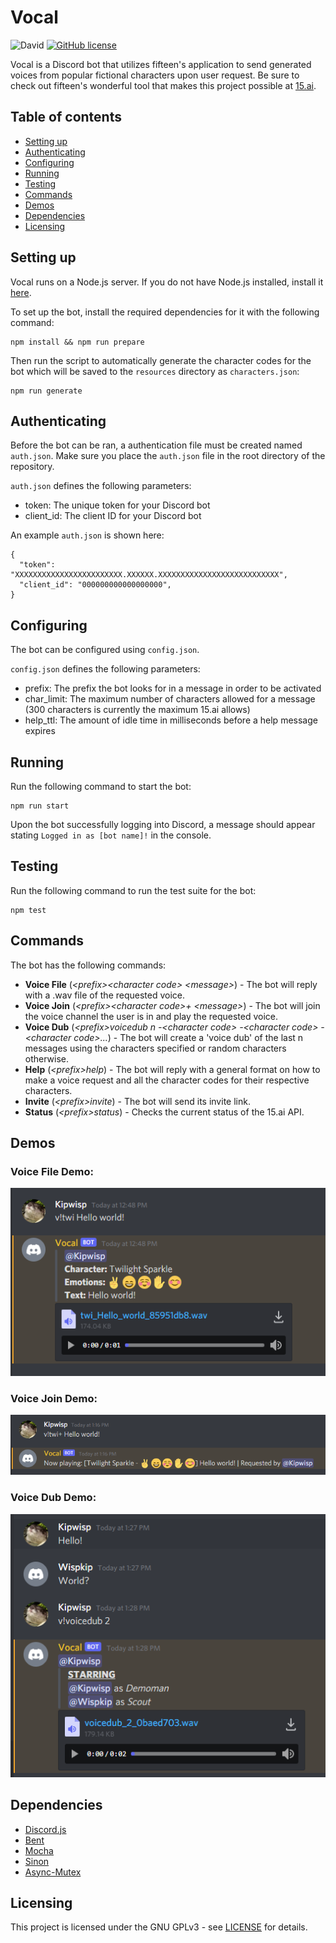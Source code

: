 # Vocal
![David](https://img.shields.io/david/kipwisp/vocal)
[![GitHub license](https://img.shields.io/github/license/Kipwisp/vocal)](https://github.com/Kipwisp/vocal/blob/master/LICENSE)

Vocal is a Discord bot that utilizes fifteen's application to send generated voices from popular fictional characters upon user request. 
Be sure to check out fifteen's wonderful tool that makes this project possible at [15.ai](https://15.ai/).

## Table of contents
* [Setting up](#setting-up)
* [Authenticating](#authenticating)
* [Configuring](#configuring)
* [Running](#running)
* [Testing](#testing)
* [Commands](#commands)
* [Demos](#demos)
* [Dependencies](#dependencies)
* [Licensing](#licensing)


## Setting up
Vocal runs on a Node.js server. If you do not have Node.js installed, install it [here](https://nodejs.org/en/download/).

To set up the bot, install the required dependencies for it with the following command:
```
npm install && npm run prepare
```
Then run the script to automatically generate the character codes for the bot which will be saved to the `resources` directory as `characters.json`:
```
npm run generate
```

## Authenticating
Before the bot can be ran, a authentication file must be created named `auth.json`. Make sure you place the `auth.json` file in the root directory of the repository.

`auth.json` defines the following parameters:
  * token: The unique token for your Discord bot
  * client_id: The client ID for your Discord bot

An example `auth.json` is shown here:
```
{ 
  "token": "XXXXXXXXXXXXXXXXXXXXXXXX.XXXXXX.XXXXXXXXXXXXXXXXXXXXXXXXXXX",
  "client_id": "000000000000000000",
}
```

## Configuring
The bot can be configured using `config.json`. 

`config.json` defines the following parameters:
  * prefix: The prefix the bot looks for in a message in order to be activated
  * char_limit: The maximum number of characters allowed for a message (300 characters is currently the maximum 15.ai allows)
  * help_ttl: The amount of idle time in milliseconds before a help message expires

## Running
Run the following command to start the bot:
```
npm run start
```
Upon the bot successfully logging into Discord, a message should appear stating `Logged in as [bot name]!` in the console.

## Testing
Run the following command to run the test suite for the bot:
```
npm test
```

## Commands
The bot has the following commands:

 * **Voice File** (_\<prefix\>\<character code\> \<message\>_) - The bot will reply with a .wav file of the requested voice.
 * **Voice Join** (_\<prefix\>\<character code\>+ \<message\>_) - The bot will join the voice channel the user is in and play the requested voice.
 * **Voice Dub** (_\<prefix\>voicedub n -\<character code\> -\<character code\> -\<character code\>..._) - The bot will create a 'voice dub' of the last n messages using the characters specified or random characters otherwise.
 * **Help** (_\<prefix\>help_) - The bot will reply with a general format on how to make a voice request and all the character codes for their respective characters.
 * **Invite** (_\<prefix\>invite_) - The bot will send its invite link.
 * **Status** (_\<prefix\>status_) - Checks the current status of the 15.ai API.

## Demos

### Voice File Demo:

![Voice File Demo](./demo/voice_file.png)

### Voice Join Demo:

![Voice File Demo](./demo/voice_join.png)

### Voice Dub Demo:

![Voice File Demo](./demo/voice_dub.png)

## Dependencies
  * [Discord.js](https://discord.js.org/)
  * [Bent](https://github.com/mikeal/bent)
  * [Mocha](https://mochajs.org/)
  * [Sinon](https://sinonjs.org/)
  * [Async-Mutex](https://www.npmjs.com/package/async-mutex)

## Licensing
This project is licensed under the GNU GPLv3 - see [LICENSE](https://raw.githubusercontent.com/Kipwisp/vocal/master/LICENSE?token=AOSFA3HRIRAR4EIZHD4QQC26RUHEO) for details.

